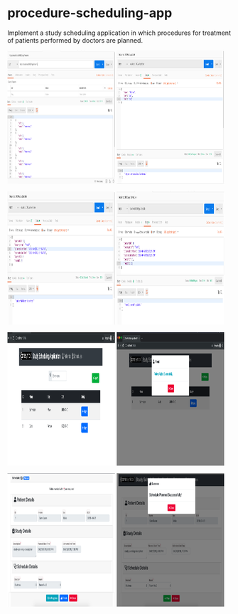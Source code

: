 # procedure-scheduling-app
Implement a study scheduling application in which procedures for treatment of patients performed by doctors are planned.


<p float='left'>
    <img width="48%" height="300" src="screenshots/server/1.png">
    <img width="48%" height="300" src="screenshots/server/4.png">
</p>
<p float='left'>
    <img width="48%" height="300" src="screenshots/server/10.png">
    <img width="48%" height="300" src="screenshots/server/12.png">
</p>
<p float='left'>
    <img width="48%" height="300" src="screenshots/ui/5.png">
    <img width="48%" height="300" src="screenshots/ui/4.png">
</p>

<p float='left'>
    <img width="48%" height="300" src="screenshots/ui/11.png">
    <img width="48%" height="300" src="screenshots/ui/8.png">
</p>
